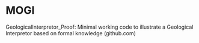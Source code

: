 # MOGI
GeologicalInterpretor_Proof: Minimal working code to illustrate a Geological Interpretor based on formal knowledge (github.com) 

